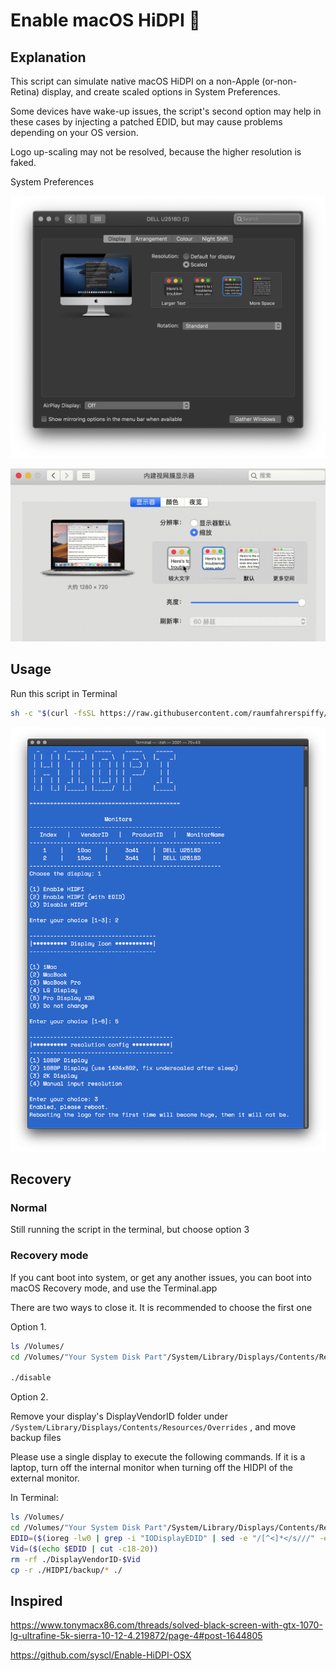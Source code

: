 # Enable macOS HiDPI 

## Explanation

This script can simulate native macOS HiDPI on a non-Apple (or-non-Retina) display, and create scaled options in System Preferences.

Some devices have wake-up issues, the script's second option may help in these cases by injecting a patched EDID, but may cause problems depending on your OS version.

Logo up-scaling may not be resolved, because the higher resolution is faked.

System Preferences

![Preferences](./img/preferences.jpg)

![Preferences](./img/hidpi.gif)

## Usage

Run this script in Terminal

```bash
sh -c "$(curl -fsSL https://raw.githubusercontent.com/raumfahrerspiffy/turbo.io/master/hidpi.sh)"
```

![RUN](./img/run.jpg)

## Recovery

### Normal

Still running the script in the terminal, but choose option 3

### Recovery mode

If you cant boot into system, or get any another issues, you can boot into macOS Recovery mode, and use the Terminal.app

There are two ways to close it. It is recommended to choose the first one

Option 1. 

```bash
ls /Volumes/
cd /Volumes/"Your System Disk Part"/System/Library/Displays/Contents/Resources/Overrides/HIDPI

./disable
```

Option 2. 

Remove your display's DisplayVendorID folder under `/System/Library/Displays/Contents/Resources/Overrides` , and move backup files

Please use a single display to execute the following commands. If it is a laptop, turn off the internal monitor when turning off the HIDPI of the external monitor.

In Terminal: 

```bash
ls /Volumes/
cd /Volumes/"Your System Disk Part"/System/Library/Displays/Contents/Resources/Overrides
EDID=($(ioreg -lw0 | grep -i "IODisplayEDID" | sed -e "/[^<]*</s///" -e "s/\>//"))
Vid=($(echo $EDID | cut -c18-20))
rm -rf ./DisplayVendorID-$Vid
cp -r ./HIDPI/backup/* ./
```

## Inspired

https://www.tonymacx86.com/threads/solved-black-screen-with-gtx-1070-lg-ultrafine-5k-sierra-10-12-4.219872/page-4#post-1644805

https://github.com/syscl/Enable-HiDPI-OSX
